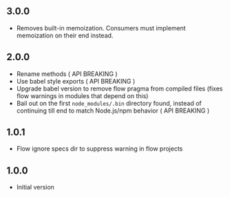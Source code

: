## 3.0.0

- Removes built-in memoization. Consumers must implement memoization on their end instead.

## 2.0.0

- Rename methods ( API BREAKING )
- Use babel style exports ( API BREAKING )
- Upgrade babel version to remove flow pragma from compiled files (fixes flow warnings in modules that depend on this)
- Bail out on the first `node_modules/.bin` directory found, instead of continuing till end to match Node.js/npm behavior ( API BREAKING )

## 1.0.1

- Flow ignore specs dir to suppress warning in flow projects

## 1.0.0

- Initial version
